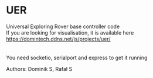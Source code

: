 # UER
Universal Exploring Rover base controller code<br>
If you are looking for visualisation, it is available here https://domintech.ddns.net/js/projects/uer/ <br>
<br><br>
You need socketio, serialport and express to get it running

Authors: Dominik S, Rafał S
